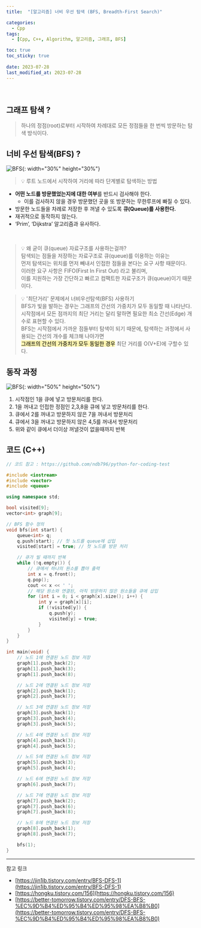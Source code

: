 ```yaml
---
title:  "[알고리즘] 너비 우선 탐색 (BFS, Breadth-First Search)"

categories:
  - Cpp
tags:
  - [Cpp, C++, Algorithm, 알고리즘, 그래프, BFS]

toc: true
toc_sticky: true
 
date: 2023-07-28
last_modified_at: 2023-07-28
---
```


<br>

## 그래프 탐색 ?
> 하나의 정점(root)로부터 시작하여 차례대로 모든 정점들을 한 번씩 방문하는 탐색 방식이다.  



## 너비 우선 탐색(BFS) ?

![BFS](https://drive.google.com/uc?export=view&id=1w5YeBEAv2IUN7se_HmhYXh9ksS1ICTug){: width="30%" height="30%"}    

> 💡 루트 노드에서 시작하여 거리에 따라 단계별로 탐색하는 방법

- <b>어떤 노드를 방문했었는지에 대한 여부</b>를 반드시 검사해야 한다.  
  -  이를 검사하지 않을 경우 방문했던 곳을 또 방문하는 무한루프에 빠질 수 있다.  
- 방문한 노드들을 차례로 저장한 후 꺼낼 수 있도록 <b>큐(Queue)를 사용한다.</b>  
- 재귀적으로 동작하지 않는다.  
- ‘Prim’, ‘Dijkstra’ 알고리즘과 유사하다.  

<br>

> 💡 왜 굳이 큐(queue) 자료구조를 사용하는걸까?  
> 탐색되는 점들을 저장하는 자료구조로 큐(queue)를 이용하는 이유는  
> 먼저 탐색되는 위치를 먼저 빼내서 인접한 점들을 본다는 요구 사항 때문이다.  
> 이러한 요구 사항은 FIFO(First In First Out) 라고 불리며,  
> 이를 지원하는 가장 간단하고 빠르고 컴팩트한 자료구조가 큐(queue)이기 때문이다.  

> 💡 '최단거리' 문제에서 너비우선탐색(BFS) 사용하기  
> BFS가 빛을 발하는 경우는 그래프의 간선의 가중치가 모두 동일할 때 나타난다.  
> 시작점에서 모든 점까지의 최단 거리는 달리 말하면 필요한 최소 간선(Edge) 개수로 표현할 수 있다.  
> BFS는 시작점에서 가까운 점들부터 탐색이 되기 때문에, 탐색하는 과정에서 사용되는 간선의 개수를 체크해 나아가면  
> <mark style='background-color: #fff5b1'>그래프의 간선의 가중치가 모두 동일한 경우</mark> 최단 거리를 O(V+E)에 구할수 있다.



## 동작 과정

![BFS](https://drive.google.com/uc?export=view&id=169_YFQ239N-eoY8jd7uiUFzPDTtwMsNH){: width="50%" height="50%"}    

1. 시작점인 1을 큐에 넣고 방문처리를 한다.
2. 1을 꺼내고 인접한 정점인 2,3,8을 큐에 넣고 방문처리를 한다.
3. 큐에서 2를 꺼내고 방문하지 않은 7을 꺼내서 방문처리
4. 큐에서 3을 꺼내고 방문하지 않은 4,5를 꺼내서 방문처리
5. 위와 같이 큐에서 더이상 꺼낼것이 없을때까지 반복




## 코드 (C++)
```cpp
// 코드 참고 : https://github.com/ndb796/python-for-coding-test

#include <iostream>
#include <vector>
#include <queue>

using namespace std;

bool visited[9];
vector<int> graph[9];

// BFS 함수 정의
void bfs(int start) {
    queue<int> q;
    q.push(start); // 첫 노드를 queue에 삽입
    visited[start] = true; // 첫 노드를 방문 처리

    // 큐가 빌 때까지 반복
    while (!q.empty()) {
        // 큐에서 하나의 원소를 뽑아 출력
        int x = q.front();
        q.pop();
        cout << x << ' ';
        // 해당 원소와 연결된, 아직 방문하지 않은 원소들을 큐에 삽입
        for (int i = 0; i < graph[x].size(); i++) {
            int y = graph[x][i];
            if (!visited[y]) {
                q.push(y);
                visited[y] = true;
            }
        }
    }
}

int main(void) {
    // 노드 1에 연결된 노드 정보 저장 
    graph[1].push_back(2);
    graph[1].push_back(3);
    graph[1].push_back(8);

    // 노드 2에 연결된 노드 정보 저장 
    graph[2].push_back(1);
    graph[2].push_back(7);

    // 노드 3에 연결된 노드 정보 저장 
    graph[3].push_back(1);
    graph[3].push_back(4);
    graph[3].push_back(5);

    // 노드 4에 연결된 노드 정보 저장 
    graph[4].push_back(3);
    graph[4].push_back(5);

    // 노드 5에 연결된 노드 정보 저장 
    graph[5].push_back(3);
    graph[5].push_back(4);

    // 노드 6에 연결된 노드 정보 저장 
    graph[6].push_back(7);

    // 노드 7에 연결된 노드 정보 저장 
    graph[7].push_back(2);
    graph[7].push_back(6);
    graph[7].push_back(8);

    // 노드 8에 연결된 노드 정보 저장 
    graph[8].push_back(1);
    graph[8].push_back(7);

    bfs(1);
}
```



***  
참고 링크
- [https://jin1ib.tistory.com/entry/BFS-DFS-1](https://jin1ib.tistory.com/entry/BFS-DFS-1)
- [https://hongku.tistory.com/156](https://hongku.tistory.com/156)
- [https://better-tomorrow.tistory.com/entry/DFS-BFS-%EC%9D%B4%ED%95%B4%ED%95%98%EA%B8%B0](https://better-tomorrow.tistory.com/entry/DFS-BFS-%EC%9D%B4%ED%95%B4%ED%95%98%EA%B8%B0)